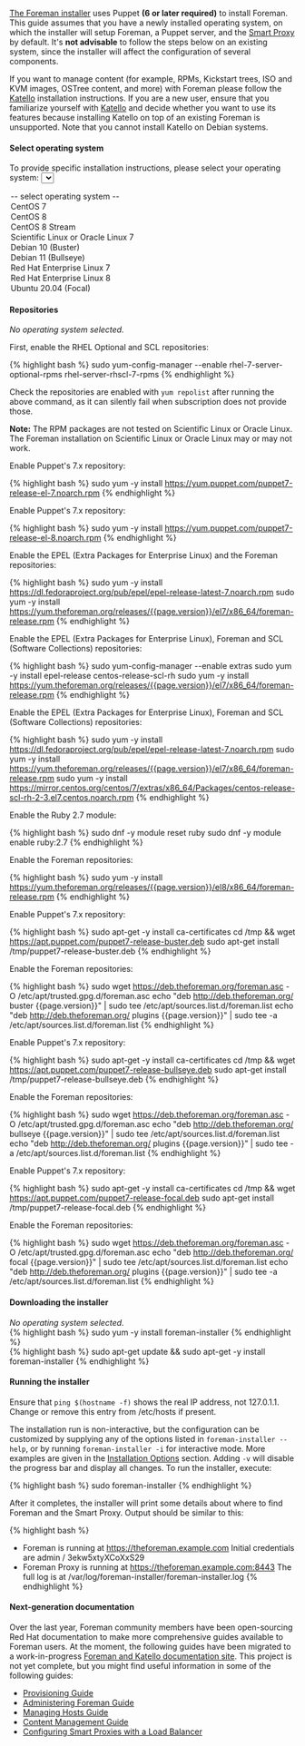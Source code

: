[The Foreman installer](/manuals/{{page.version}}/index.html#3.2ForemanInstaller) uses Puppet **(6 or later required)** to install Foreman. This guide assumes that you have a newly installed operating system, on which the installer will setup Foreman, a Puppet server, and the [Smart Proxy](/manuals/{{page.version}}/index.html#4.3SmartProxies) by default. It's **not advisable** to follow the steps below on an existing system, since the installer will affect the configuration of several components.

<div class="alert alert-info">

If you want to manage content (for example, RPMs, Kickstart trees, ISO and KVM images, OSTree content, and more) with Foreman please follow the  <a href="https://theforeman.org/plugins/katello/">Katello</a> installation instructions. If you are a new user, ensure that you familiarize yourself with  <a href="https://theforeman.org/plugins/katello/">Katello</a> and decide whether you want to use its features because installing Katello on top of an existing Foreman is unsupported. Note that you cannot install Katello on Debian systems.

</div>


#### Select operating system

<script type="text/javascript">
function update_quickstart_os(select) {
  var os = select.value;
  $(".quickstart_os").hide();
  if (os && os != 'none') {
    $(".quickstart_os_"+os).show();
  } else {
    $(".quickstart_os_none").show();
  }
}
</script>

To provide specific installation instructions, please select your operating system:
<select onChange="update_quickstart_os(this);">
  <option value="none">-- select operating system --</option>
  <option value="centos7">CentOS 7</option>
  <option value="el8">CentOS 8</option>
  <option value="el8">CentOS 8 Stream</option>
  <option value="other_el7">Scientific Linux or Oracle Linux 7</option>
  <option value="debian10">Debian 10 (Buster)</option>
  <option value="debian11">Debian 11 (Bullseye)</option>
  <option value="rhel7">Red Hat Enterprise Linux 7</option>
  <option value="rhel8">Red Hat Enterprise Linux 8</option>
  <option value="ubuntu2004">Ubuntu 20.04 (Focal)</option>
</select>

#### Repositories

<div class="quickstart_os quickstart_os_none">
  <i>No operating system selected.</i>
</div>

<div class="quickstart_os quickstart_os_rhel7">
  <p>First, enable the RHEL Optional and SCL repositories:</p>

{% highlight bash %}
sudo yum-config-manager --enable rhel-7-server-optional-rpms rhel-server-rhscl-7-rpms
{% endhighlight %}

  <p>
    Check the repositories are enabled with <code>yum repolist</code> after running the above command, as it can silently fail when subscription does not provide those.
  </p>
</div>

<div class="quickstart_os quickstart_os_rhel7 quickstart_os_other_el7 quickstart_os_centos7">
  <p>
    <b>Note:</b> The RPM packages are not tested on Scientific Linux or Oracle Linux. The Foreman installation on Scientific Linux or Oracle Linux may or may not work.
  </p>

  <p>
    Enable Puppet's 7.x repository:
  </p>

{% highlight bash %}
sudo yum -y install https://yum.puppet.com/puppet7-release-el-7.noarch.rpm
{% endhighlight %}
</div>

<div class="quickstart_os quickstart_os_rhel8 quickstart_os_el8">
  <p>
    Enable Puppet's 7.x repository:
  </p>

{% highlight bash %}
sudo yum -y install https://yum.puppet.com/puppet7-release-el-8.noarch.rpm
{% endhighlight %}
</div>

<div class="quickstart_os quickstart_os_rhel7">
  <p>Enable the EPEL (Extra Packages for Enterprise Linux) and the Foreman repositories:</p>

{% highlight bash %}
sudo yum -y install https://dl.fedoraproject.org/pub/epel/epel-release-latest-7.noarch.rpm
sudo yum -y install https://yum.theforeman.org/releases/{{page.version}}/el7/x86_64/foreman-release.rpm
{% endhighlight %}
</div>

<div class="quickstart_os quickstart_os_centos7">
  <p>Enable the EPEL (Extra Packages for Enterprise Linux), Foreman and SCL (Software Collections) repositories:</p>

{% highlight bash %}
sudo yum-config-manager --enable extras
sudo yum -y install epel-release centos-release-scl-rh
sudo yum -y install https://yum.theforeman.org/releases/{{page.version}}/el7/x86_64/foreman-release.rpm
{% endhighlight %}

</div>

<div class="quickstart_os quickstart_os_other_el7">
  <p>Enable the EPEL (Extra Packages for Enterprise Linux), Foreman and SCL (Software Collections) repositories:</p>

{% highlight bash %}
sudo yum -y install https://dl.fedoraproject.org/pub/epel/epel-release-latest-7.noarch.rpm
sudo yum -y install https://yum.theforeman.org/releases/{{page.version}}/el7/x86_64/foreman-release.rpm
sudo yum -y install https://mirror.centos.org/centos/7/extras/x86_64/Packages/centos-release-scl-rh-2-3.el7.centos.noarch.rpm
{% endhighlight %}

</div>

<div class="quickstart_os quickstart_os_rhel8 quickstart_os_el8">
  <p>Enable the Ruby 2.7 module:</p>

{% highlight bash %}
sudo dnf -y module reset ruby
sudo dnf -y module enable ruby:2.7
{% endhighlight %}
</div>

<div class="quickstart_os quickstart_os_rhel8 quickstart_os_el8">
  <p>Enable the Foreman repositories:</p>

{% highlight bash %}
sudo yum -y install https://yum.theforeman.org/releases/{{page.version}}/el8/x86_64/foreman-release.rpm
{% endhighlight %}
</div>

<div class="quickstart_os quickstart_os_debian10">
  <p>
    Enable Puppet's 7.x repository:
  </p>

{% highlight bash %}
sudo apt-get -y install ca-certificates
cd /tmp && wget https://apt.puppet.com/puppet7-release-buster.deb
sudo apt-get install /tmp/puppet7-release-buster.deb
{% endhighlight %}

  <p>Enable the Foreman repositories:</p>

{% highlight bash %}
sudo wget https://deb.theforeman.org/foreman.asc -O /etc/apt/trusted.gpg.d/foreman.asc
echo "deb http://deb.theforeman.org/ buster {{page.version}}" | sudo tee /etc/apt/sources.list.d/foreman.list
echo "deb http://deb.theforeman.org/ plugins {{page.version}}" | sudo tee -a /etc/apt/sources.list.d/foreman.list
{% endhighlight %}
</div>

<div class="quickstart_os quickstart_os_debian11">
  <p>
    Enable Puppet's 7.x repository:
  </p>

{% highlight bash %}
sudo apt-get -y install ca-certificates
cd /tmp && wget https://apt.puppet.com/puppet7-release-bullseye.deb
sudo apt-get install /tmp/puppet7-release-bullseye.deb
{% endhighlight %}

  <p>Enable the Foreman repositories:</p>

{% highlight bash %}
sudo wget https://deb.theforeman.org/foreman.asc -O /etc/apt/trusted.gpg.d/foreman.asc
echo "deb http://deb.theforeman.org/ bullseye {{page.version}}" | sudo tee /etc/apt/sources.list.d/foreman.list
echo "deb http://deb.theforeman.org/ plugins {{page.version}}" | sudo tee -a /etc/apt/sources.list.d/foreman.list
{% endhighlight %}
</div>

<div class="quickstart_os quickstart_os_ubuntu2004">
  <p>
    Enable Puppet's 7.x repository:
  </p>

{% highlight bash %}
sudo apt-get -y install ca-certificates
cd /tmp && wget https://apt.puppet.com/puppet7-release-focal.deb
sudo apt-get install /tmp/puppet7-release-focal.deb
{% endhighlight %}

  <p>Enable the Foreman repositories:</p>

{% highlight bash %}
sudo wget https://deb.theforeman.org/foreman.asc -O /etc/apt/trusted.gpg.d/foreman.asc
echo "deb http://deb.theforeman.org/ focal {{page.version}}" | sudo tee /etc/apt/sources.list.d/foreman.list
echo "deb http://deb.theforeman.org/ plugins {{page.version}}" | sudo tee -a /etc/apt/sources.list.d/foreman.list
{% endhighlight %}
</div>

#### Downloading the installer

<div class="quickstart_os quickstart_os_none">
  <i>No operating system selected.</i>
</div>

<div class="quickstart_os quickstart_os_rhel7 quickstart_os_el7 quickstart_os_centos7 other_el7 quickstart_os_rhel8 quickstart_os_el8">
{% highlight bash %}
sudo yum -y install foreman-installer
{% endhighlight %}
</div>

<div class="quickstart_os quickstart_os_debian10 quickstart_os_debian11 quickstart_os_ubuntu2004">
{% highlight bash %}
sudo apt-get update && sudo apt-get -y install foreman-installer
{% endhighlight %}
</div>

#### Running the installer

<div class="quickstart_os quickstart_os_debian10 quickstart_os_debian11 quickstart_os_ubuntu2004 alert alert-info">
  Ensure that <code>ping $(hostname -f)</code> shows the real IP address, not 127.0.1.1.  Change or remove this entry from /etc/hosts if present.
</div>

The installation run is non-interactive, but the configuration can be customized by supplying any of the options listed in `foreman-installer --help`, or by running `foreman-installer -i` for interactive mode.  More examples are given in the [Installation Options](/manuals/{{page.version}}/index.html#3.2.2InstallerOptions) section.  Adding `-v` will disable the progress bar and display all changes.  To run the installer, execute:

<div class="quickstart_os quickstart_os_none quickstart_os_el7 quickstart_os_rhel7 quickstart_os_debian10 quickstart_os_debian11 quickstart_os_ubuntu2004 quickstart_os_el8 quickstart_os_rhel8">
{% highlight bash %}
sudo foreman-installer
{% endhighlight %}
</div>

After it completes, the installer will print some details about where to find Foreman and the Smart Proxy. Output should be similar to this:

{% highlight bash %}
  * Foreman is running at https://theforeman.example.com
      Initial credentials are admin / 3ekw5xtyXCoXxS29
  * Foreman Proxy is running at https://theforeman.example.com:8443
  The full log is at /var/log/foreman-installer/foreman-installer.log
{% endhighlight %}

#### Next-generation documentation

Over the last year, Foreman community members have been open-sourcing Red Hat documentation to make more comprehensive guides available to Foreman users. At the moment, the following guides have been migrated to a work-in-progress [Foreman and Katello documentation site](https://docs.theforeman.org). This project is not yet complete, but you might find useful information in some of the following guides:

* [Provisioning Guide](https://docs.theforeman.org/master/Provisioning_Guide/index-foreman.html)
* [Administering Foreman Guide](https://docs.theforeman.org/master/Administering_Red_Hat_Satellite/index-foreman.html)
* [Managing Hosts Guide](https://docs.theforeman.org/master/Managing_Hosts/index-foreman.html)
* [Content Management Guide](https://docs.theforeman.org/master/Content_Management_Guide/index-foreman.html)
* [Configuring Smart Proxies with a Load Balancer](https://docs.theforeman.org/master/Configuring_Load_Balancer/index-foreman.html)
